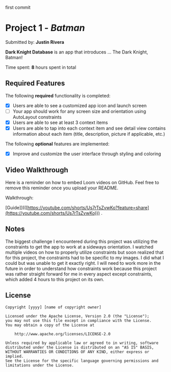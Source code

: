 first commit

# Project 1 - *Batman*

Submitted by: **Justin Rivera**

**Dark Knight Database** is an app that introduces ... The Dark Knight, Batman! 

Time spent: **8** hours spent in total

## Required Features

The following **required** functionality is completed:

- [X] Users are able to see a customized app icon and launch screen
- [ ] Your app should work for any screen size and orientation using AutoLayout constraints
- [X] Users are able to see at least 3 context items
- [X] Users are able to tap into each context item and see detail view contains information about each item (title, description, picture if applicable, etc.)
 
The following **optional** features are implemented:

- [X] Improve and customize the user interface through styling and coloring


## Video Walkthrough

Here is a reminder on how to embed Loom videos on GitHub. Feel free to remove this reminder once you upload your README. 

Walkthrough:

[Guide]](([https://youtube.com/shorts/Us7rTsZvwKo?feature=share](https://youtube.com/shorts/Us7rTsZvwKo))) .

## Notes

The biggest challenge I encountered during this project was utilizing the constraints to get the app to work at a sideways orientation. I watched multiple videos on how to properly utilize constraints but soon realized that for this project, the constraints had to be specific to my images. I did what I could but was unable to get it exactly right. I will need to work more in the future in order to understand how constraints work because this project was rather straight forward for me in every aspect except constraints, which added 4 hours to this project on its own.
## License

    Copyright [yyyy] [name of copyright owner]

    Licensed under the Apache License, Version 2.0 (the "License");
    you may not use this file except in compliance with the License.
    You may obtain a copy of the License at

        http://www.apache.org/licenses/LICENSE-2.0

    Unless required by applicable law or agreed to in writing, software
    distributed under the License is distributed on an "AS IS" BASIS,
    WITHOUT WARRANTIES OR CONDITIONS OF ANY KIND, either express or implied.
    See the License for the specific language governing permissions and
    limitations under the License.
